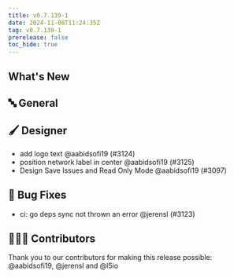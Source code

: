 ```yaml
---
title: v0.7.139-1
date: 2024-11-08T11:24:35Z
tag: v0.7.139-1
prerelease: false
toc_hide: true
---
```


## What's New
## 🔤 General
## 🖌️ Designer

- add logo text @aabidsofi19 (#3124)
- position network label in center @aabidsofi19 (#3125)
- Design Save Issues and Read Only Mode @aabidsofi19 (#3097)

## 🐛 Bug Fixes

- ci: go deps sync not thrown an error @jerensl (#3123)

## 👨🏽‍💻 Contributors

Thank you to our contributors for making this release possible:
@aabidsofi19, @jerensl and @l5io

